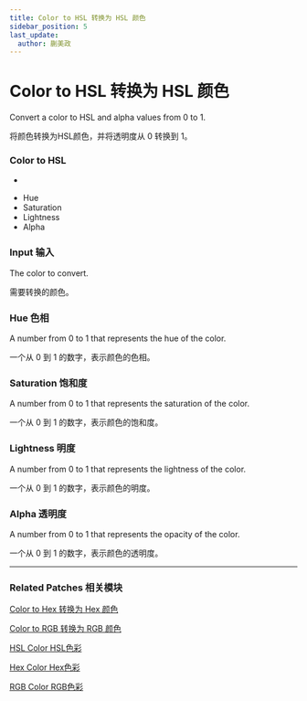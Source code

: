 ```yaml
---
title: Color to HSL 转换为 HSL 颜色
sidebar_position: 5
last_update:
  author: 蒯美政
---
```


# Color to HSL 转换为 HSL 颜色

Convert a color to HSL and alpha values from 0 to 1.

将颜色转换为HSL颜色，并将透明度从 0 转换到 1。


<div className="patch-container">
    <div className="patch processor">
        <h3>Color to HSL</h3>
        <ul className="inputs">
            <li><span></span></li>
        </ul>
        <ul className="outputs">
            <li>Hue<span></span></li>
            <li>Saturation<span></span></li>
            <li>Lightness<span></span></li>
            <li>Alpha<span></span></li>
        </ul>
    </div>
</div>

### Input 输入

The color to convert.

需要转换的颜色。

### Hue 色相

A number from 0 to 1 that represents the hue of the color.

一个从 0 到 1 的数字，表示颜色的色相。

### Saturation 饱和度

A number from 0 to 1 that represents the saturation of the color.

一个从 0 到 1 的数字，表示颜色的饱和度。

### Lightness 明度

A number from 0 to 1 that represents the lightness of the color.

一个从 0 到 1 的数字，表示颜色的明度。

### Alpha 透明度

A number from 0 to 1 that represents the opacity of the color.

一个从 0 到 1 的数字，表示颜色的透明度。

------

### Related Patches 相关模块

[Color to Hex 转换为 Hex 颜色](./Color%20to%20Hex.md)

[Color to RGB 转换为 RGB 颜色](./Color%20to%20RGB.md)

[HSL Color HSL色彩](./HSL%20Color.md)

[Hex Color Hex色彩](./Hex%20Color.md)

[RGB Color RGB色彩](./RGB%20Color.md)
